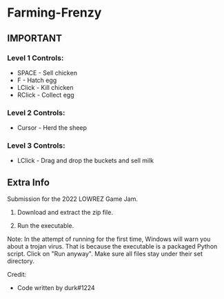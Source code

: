 # Farming-Frenzy
 
## IMPORTANT

### Level 1 Controls:
* SPACE - Sell chicken
* F - Hatch egg
* LClick - Kill chicken
* RClick - Collect egg

### Level 2 Controls:
* Cursor - Herd the sheep

### Level 3 Controls:
* LClick - Drag and drop the buckets and sell milk

## Extra Info
Submission for the 2022 LOWREZ Game Jam.

1. Download and extract the zip file.

2. Run the executable.

Note: In the attempt of running for the first time, Windows will warn you about a trojan virus. That is because the executable is a packaged Python script. Click on "Run anyway". Make sure all files stay under their set directory.

Credit:

* Code written by durk#1224
